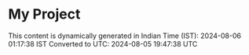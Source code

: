 # My Project

This content is dynamically generated in Indian Time (IST): 2024-08-06 01:17:38 IST
Converted to UTC: 2024-08-05 19:47:38 UTC

